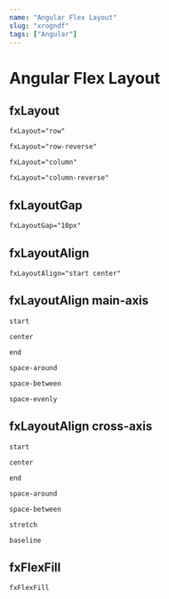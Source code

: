 ```yaml
---
name: "Angular Flex Layout"
slug: "xrogndf"
tags: ["Angular"]
---
```


# Angular Flex Layout

## fxLayout

```
fxLayout="row"
```

```
fxLayout="row-reverse"
```

```
fxLayout="column"
```

```
fxLayout="column-reverse"
```


## fxLayoutGap

```
fxLayoutGap="10px"
```


## fxLayoutAlign

```
fxLayoutAlign="start center"
```


## fxLayoutAlign main-axis

```
start
```

```
center
```

```
end
```

```
space-around
```

```
space-between
```

```
space-evenly
```


## fxLayoutAlign cross-axis

```
start
```

```
center
```

```
end
```

```
space-around
```

```
space-between
```

```
stretch
```

```
baseline
```


## fxFlexFill

```
fxFlexFill
```
